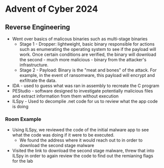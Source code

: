 # Advent of Cyber 2024

## Reverse Engineering

- Went over basics of malicous binaries such as multi-stage binaries
    - Stage 1 - Dropper: lightweight, basic binary responsible for actions such as enumerating the operating system to see if the payload will work. Once certain conditions are verified, the binary will download the second - much more malicious - binary from the attacker's infrastructure.
    - Stage 2 - Payload: Binary is the "meat and bones" of the attack. For example, in the event of ransomware, this payload will encrypt and exfiltrate the data.
- IDA - used to guess what was ran in assembly to recreate the C program
- PEStudio - software designed to investigate potentially malicious files and extract information from them without execution
- ILSpy - Used to decomplie .net code for us to review what the app code is doing

### Room Example

- Using ILSpy, we reviewed the code of the initial malware app to see what the code was doing if it were to be executed.
    - We found the address where it would reach out to in order to download the second stage malware
- Visited the link to download the second stage malware, threw that into ILSpy in order to again review the code to find out the remianing flags for the lab
